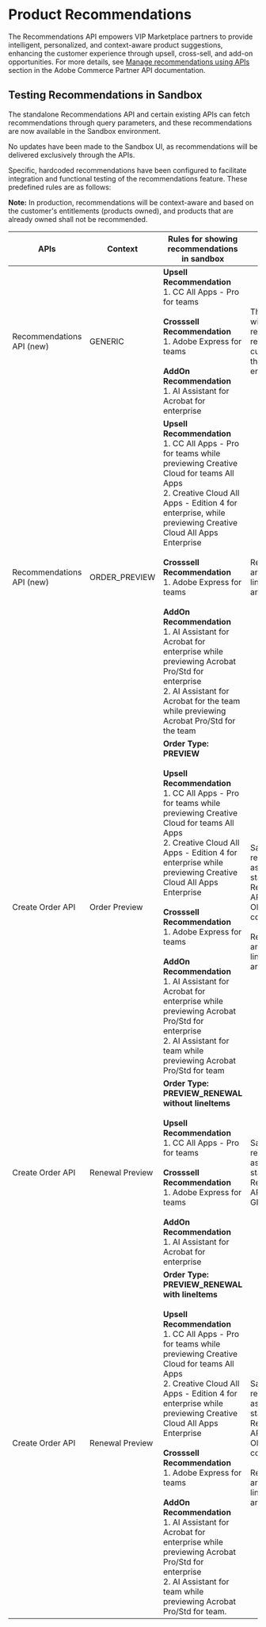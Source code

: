 # Product Recommendations

The Recommendations API empowers VIP Marketplace partners to provide intelligent, personalized, and context-aware product suggestions, enhancing the customer experience through upsell, cross-sell, and add-on opportunities. For more details, see [Manage recommendations using APIs](/src/pages/docs/recommendations/apis.md) section in the Adobe Commerce Partner API documentation.

## Testing Recommendations in Sandbox

The standalone Recommendations API and certain existing APIs can fetch recommendations through query parameters, and these recommendations are now available in the Sandbox environment.

No updates have been made to the Sandbox UI, as recommendations will be delivered exclusively through the APIs.

Specific, hardcoded recommendations have been configured to facilitate integration and functional testing of the recommendations feature. These predefined rules are as follows:

**Note:** In production, recommendations will be context-aware and based on the customer's entitlements (products owned), and products that are already owned shall not be recommended.


| APIs                    | Context         | Rules for showing recommendations in sandbox                                                                                                                                                                                                 | Comments                                                                 |
|-------------------------|-----------------|---------------------------------------------------------------------------------------------------------------------------------------------------------------------------------------------------------------------------------------------|--------------------------------------------------------------------------|
| Recommendations API (new) | GENERIC         | **Upsell Recommendation**<br />1. CC All Apps - Pro for teams<br /><br />**Crosssell Recommendation**<br />1. Adobe Express for teams<br /><br />**AddOn Recommendation**<br />1. AI Assistant for Acrobat for enterprise                                  | These products will be recommended regardless of the customer and their current entitlements. |
| Recommendations API (new) | ORDER_PREVIEW   | **Upsell Recommendation**<br />1. CC All Apps - Pro for teams while previewing Creative Cloud for teams All Apps<br />2. Creative Cloud All Apps - Edition 4 for enterprise, while previewing Creative Cloud All Apps Enterprise<br /><br />**Crosssell Recommendation**<br />1. Adobe Express for teams<br /><br />**AddOn Recommendation**<br />1. AI Assistant for Acrobat for enterprise while previewing Acrobat Pro/Std for enterprise<br />2. AI Assistant for Acrobat for the team while previewing Acrobat Pro/Std for the team | Recommendations are subject to the lineItem(s) that are previewed. |
| Create Order API        | Order Preview   | **Order Type: PREVIEW**<br /><br />**Upsell Recommendation**<br />1. CC All Apps - Pro for teams while previewing Creative Cloud for teams All Apps<br />2. Creative Cloud All Apps - Edition 4 for enterprise while previewing Creative Cloud All Apps Enterprise<br /><br />**Crosssell Recommendation**<br />1. Adobe Express for teams<br /><br />**AddOn Recommendation**<br />1. AI Assistant for Acrobat for enterprise while previewing Acrobat Pro/Std for enterprise<br />2. AI Assistant for team while previewing Acrobat Pro/Std for team | Same recommendations as exposed for the standalone Recommendations API in the ORDER_PREVIEW context.<br /><br />Recommendations are subject to the lineItem(s) that are previewed. |
| Create Order API        | Renewal Preview | **Order Type: PREVIEW_RENEWAL without lineItems**<br /><br />**Upsell Recommendation**<br />1. CC All Apps - Pro for teams<br /><br />**Crosssell Recommendation**<br />1. Adobe Express for teams<br /><br />**AddOn Recommendation**<br />1. AI Assistant for Acrobat for enterprise | Same recommendations as exposed for the standalone Recommendations API in the GENERIC context |
| Create Order API        | Renewal Preview | **Order Type: PREVIEW_RENEWAL with lineItems**<br /><br />**Upsell Recommendation**<br />1. CC All Apps - Pro for teams while previewing Creative Cloud for teams All Apps<br />2. Creative Cloud All Apps - Edition 4 for enterprise while previewing Creative Cloud All Apps Enterprise<br /><br />**Crosssell Recommendation**<br />1. Adobe Express for teams<br /><br />**AddOn Recommendation**<br />1. AI Assistant for Acrobat for enterprise while previewing Acrobat Pro/Std for enterprise<br />2. AI Assistant for team while previewing Acrobat Pro/Std for team. | Same recommendations as exposed for the standalone Recommendations API in the ORDER_PREVIEW context.<br /><br />Recommendations are subject to the lineItem(s) that are previewed. |
